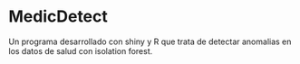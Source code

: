 # MedicDetect
Un programa desarrollado con shiny y R que trata de detectar anomalias en los datos de salud con isolation forest.
